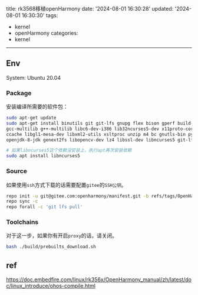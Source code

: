 title: rk3568移植openHarmony
date: '2024-08-01 16:30:28'
updated: '2024-08-01 16:30:30'
tags:
  - kernel
  - openHarmony
categories:
  - kernel
---
## Env
System: Ubuntu 20.04

### Package
安装编译所需要的软件包：

```bash
sudo apt-get update
sudo apt-get install binutils git git-lfs gnupg flex bison gperf build-essential zlib1g-dev \
gcc-multilib g++-multilib libc6-dev-i386 lib32ncurses5-dev x11proto-core-dev libx11-dev \
ccache libgl1-mesa-dev libxml2-utils xsltproc unzip m4 bc gnutls-bin python3.8 python3-pip ruby \
openjdk-8-jdk genext2fs libopencv-dev lz4 libssl-dev libncurses5 git-lfs lib32z1-dev zip curl

# 如果libncurses5这个依赖没安装上，执行apt再次安装依赖
sudo apt install libncurses5
```

### Source

如果使用`ssh`方式下载的话需要配置`gitee`的`SSH公钥`。

```bash
repo init -u git@gitee.com:openharmony/manifest.git -b refs/tags/OpenHarmony-v3.1.3-Release --no-repo-verify
repo sync -c
repo forall -c 'git lfs pull'
```

### Toolchains

对于这一步，如果你有开启`proxy`的话，请关闭。


```bash
bash ./build/prebuilts_download.sh
```


## ref
https://doc.embedfire.com/linux/rk356x/OpenHarmony_manual/zh/latest/doc/linux_introduce/ohos-compile.html